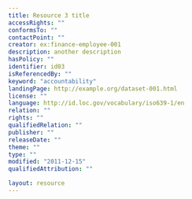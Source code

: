 ```yaml
---
title: Resource 3 title
accessRights: ""
conformsTo: ""
contactPoint: ""
creator: ex:finance-employee-001
description: another description
hasPolicy: ""
identifier: id03
isReferencedBy: ""
keyword: "accountability"
landingPage: http://example.org/dataset-001.html
license: ""
language: http://id.loc.gov/vocabulary/iso639-1/en
relation: ""
rights: ""
qualifiedRelation: ""
publisher: ""
releaseDate: ""
theme: ""
type: ""
modified: "2011-12-15"
qualifiedAttribution: ""

layout: resource
---
```


